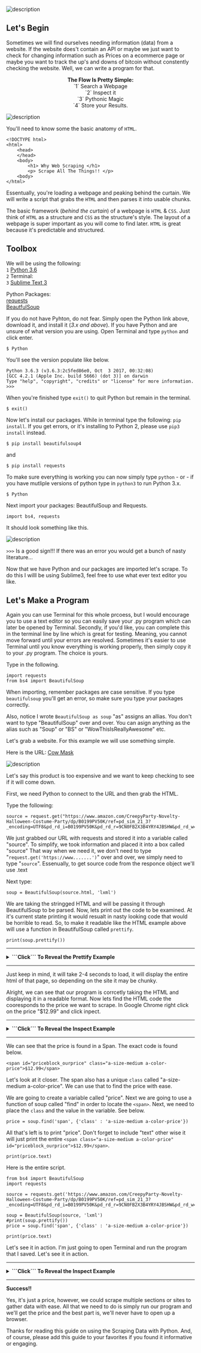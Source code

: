 ![description](https://raw.githubusercontent.com/pluralsight/guides/master/images/310d6edd-b569-408a-a61d-f6d9a9a9eb61.png)


## Let's Begin

Sometimes we will find ourselves needing information (data) from a website.  If the website does't contain an API or maybe we just want to check for changing information such as Prices on a ecommerce page or maybe you want to track the up's and downs of bitcoin without constently checking the website.  Well, we can write a program for that.  


<p align="center">
<b>The Flow Is Pretty Simple:</b> 
<br>
`1` Search a Webpage<br>
`2` Inspect it<br>
`3` Pythonic Magic<br>
`4` Store your Results. 
</p>

![description](https://raw.githubusercontent.com/pluralsight/guides/master/images/11fcf0ee-8e70-46e4-8850-bd19e36e98e1.png)


You'll need to know some the basic anatomy of `HTML`.

```
<!DOCTYPE html>  
<html>  
    <head>
    </head>
    <body>
        <h1> Why Web Scraping </h1>
        <p> Scrape All The Things!! </p>
    <body>
</html>
```

Essentually, you're loading a webpage and peaking behind the curtain.  We will write a script that grabs the `HTML` and then parses it into usable chunks.

The basic framework (_behind the curtain_) of a webpage is `HTML` & `CSS`.  Just think of `HTML` as a structure and `CSS` as the structure's style.  The layout of a webpage is super important as you will come to find later.  `HTML` is great because it's predictable and structured.  


## Toolbox


We will be using the following:  <br>
`1` [Python 3.6](https://www.python.org/downloads/)<br> 
`2` Terminal: <br>
`3` [Sublime Text 3](https://www.sublimetext.com/3)<br>

Python Packages:<br>
[requests](https://pypi.python.org/pypi/requests/2.12.1)<br>
[BeautfulSoup](https://pypi.python.org/pypi/BeautifulSoup/3.2.1)<br>

If you do not have Pyhton, do not fear.  Simply open the Python link above, download it, and install it (_3.x and above_).
If you have Python and are unsure of what version you are using.  Open Terminal and type `python` and click enter.

```
$ Python
```
You'll see the version populate like below. 
```
Python 3.6.3 (v3.6.3:2c5fed86e0, Oct  3 2017, 00:32:08) 
[GCC 4.2.1 (Apple Inc. build 5666) (dot 3)] on darwin
Type "help", "copyright", "credits" or "license" for more information.
>>>
```
When you're finished type `exit()` to quit Python but remain in the terminal.
```
$ exit()
```


Now let's install our packages.  While in terminal type the following: `pip install`.  If you get errors, or it's installing to Python 2, please use `pip3 install` instead.
```
$ pip install beautifulsoup4
```
and
```
$ pip install requests
```


To make sure everything is working you can now simply type `python` - or -  if you have mutliple versions of python type in `python3` to run Python 3.x.  

```
$ Python

```

Next import your packages: BeautifulSoup and Requests.  

```
import bs4, requests
```


It should look something like this.


![description](https://raw.githubusercontent.com/pluralsight/guides/master/images/7f4a6c09-7cf4-4ae0-9979-60564e48e407.gif)



```>>>``` Is a good sign!!!  If there was an error you would get a bunch of nasty literature...

Now that we have Python and our packages are imported let's scrape.  To do this I willl be using Sublime3, feel free to use what ever text editor you like.  

 




## Let's Make a Program

Again you can use Terminal for this whole prcoess, but I would encourage you to use a text editor so you can easily save your .py program which can later be opened by Terminal.  Secondly, if you'd like, you can complete this in the terminal line by line which is great for testing.  Meaning, you cannot move forward until your errors are resolved.  Sometimes it's easier to use Terminal until you know everything is working properly, then simply copy it to your .py program.  The choice is yours.  

Type in the following.
```
import requests
from bs4 import BeautifulSoup
```
When importing, remember packages are case sensitive. If you type `beautifulsoup` you'll get an error, so make sure you type your packages correctly. 

Also, notice I wrote `BeautifulSoup as soup` "as" assigns an allias.  You don't want to type "BeautifulSoup" over and over.  You can asign anything as the alias such as "Soup" or "BS" or "WowThisIsReallyAwesome" etc.  

Let's grab a website.  For this example we will use something simple.  

Here is the URL:  [Cow Mask](https://www.amazon.com/CreepyParty-Novelty-Halloween-Costume-Party/dp/B0199PV50K/ref=pd_sim_21_3?_encoding=UTF8&pd_rd_i=B0199PV50K&pd_rd_r=9CN0FB2X3B4YRY4JBSHW&pd_rd_w=yoPuL&pd_rd_wg=AsYde&psc=1&refRID=9CN0FB2X3B4YRY4JBSHW)

![description](https://raw.githubusercontent.com/pluralsight/guides/master/images/c55c896d-a5f7-4a85-ad53-7c78bf1d06b7.41)

Let's say this product is too expensive and we want to keep checking to see if it will come down.  

First, we need Python to connect to the URL and then grab the HTML.

Type the following:
```
source = request.get("https://www.amazon.com/CreepyParty-Novelty-Halloween-Costume-Party/dp/B0199PV50K/ref=pd_sim_21_3?_encoding=UTF8&pd_rd_i=B0199PV50K&pd_rd_r=9CN0FB2X3B4YRY4JBSHW&pd_rd_w=yoPuL&pd_rd_wg=AsYde&psc=1&refRID=9CN0FB2X3B4YRY4JBSHW").text
```
We just grabbed our URL with requests and stored it into a variable called "source".  To simplify, we took information and placed it into a box called "source"  That way when we need it, we don't need to type "`request.get('https://www.......')`" over and over, we simply need to type "`source`".  Essenually, to get source code from the responce object we'll use .text

Next type:

```
soup = BeautifulSoup(source.html, 'lxml')
```

We are taking the stringged HTML and will be passing it through BeautifulSoup to be parsed.  Now, lets print out the code to be examined.  At it's current state printing it would resualt in nasty looking code that would be horrible to read.  So, to make it readable like the HTML example above will use a function in BeautifulSoup called `prettify`.  

```
print(soup.prettify())
```
---

<details>
<summary><b>```Click``` To Reveal the Prettify Example</b></summary>
<br>

![description](https://raw.githubusercontent.com/pluralsight/guides/master/images/484f3ec9-d1d6-4aa8-af4f-054dc7e8ccc1.gif)
</details>

---




Just keep in mind, it will take 2-4 seconds to load, it will display the entire html of that page, so depending on the site it may be chunky.

Alright, we can see that our program is corrcetly taking the HTML and displaying it in a readable format.  Now lets find the HTML code the cooresponds to the price we want to scrape.  In Google Chrome right click on the price "$12.99" and click inpect.

---

<details>
<summary><b>```Click``` To Reveal the Inspect Example</b></summary>
<br>

![description](https://raw.githubusercontent.com/pluralsight/guides/master/images/09ebee42-dc62-4f2d-89d5-07315f00f8ca.gif)
</details>

---



We can see that the price is found in a Span.  The exact code is found below.

```
<span id="priceblock_ourprice" class="a-size-medium a-color-price">$12.99</span>
```

Let's look at it closer.  The span also has a unique `class` called "a-size-medium a-color-price".  We can use that to find the price with ease.  

We are going to create a variable called "price".  Next we are going to use a function of soup called "find" in order to locate the `<span>`. Next, we need to place the `class` and the value in the variable.  See below. 

```
price = soup.find('span', {'class' : 'a-size-medium a-color-price'})
```

All that's left is to print "price".  Don't forget to include "text" other wise it will just print the entire `<span class="a-size-medium a-color-price" id="priceblock_ourprice">$12.99</span>`.

```
print(price.text)
```

Here is the entire script.

```
from bs4 import BeautifulSoup
import requests 

source = requests.get('https://www.amazon.com/CreepyParty-Novelty-Halloween-Costume-Party/dp/B0199PV50K/ref=pd_sim_21_3?_encoding=UTF8&pd_rd_i=B0199PV50K&pd_rd_r=9CN0FB2X3B4YRY4JBSHW&pd_rd_w=yoPuL&pd_rd_wg=AsYde&psc=1&refRID=9CN0FB2X3B4YRY4JBSHW').text

soup = BeautifulSoup(source, 'lxml')
#print(soup.prettify())
price = soup.find('span', {'class' : 'a-size-medium a-color-price'})

print(price.text)
```

Let's see it in action.  I'm just going to open Terminal and run the program that I saved.  Let's see it in action. 

---

<details>
<summary><b>```Click``` To Reveal the Inspect Example</b></summary>
<br>

![description](https://raw.githubusercontent.com/pluralsight/guides/master/images/77c421ef-b1d4-49b6-b4ea-d14a59631d28.gif)
</details>

---



**Success!!**   

Yes, it's just a price, however, we could scrape multiple sections or sites to gather data with ease. All that we need to do is simply run our program and we'll get the price and the best part is, we'll never have to open up a browser.

Thanks for reading this guide on using the Scraping Data with Python.  And, of course, please add this guide to your favorites if you found it informative or engaging.





